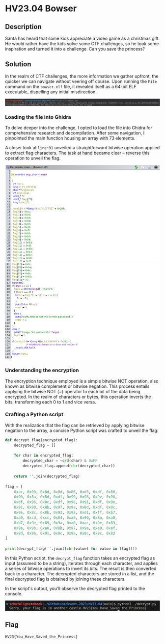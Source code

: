 # HV23.04 Bowser

## Description

Santa has heard that some kids appreciate a video game as a christmas gift. He would rather have the kids solve some CTF challenges, so he took some inspiration and turned it into a challenge. Can you save the princess?

## Solution

In the realm of CTF challenges, the more information we gather upfront, the quicker we can navigate without veering off course. Upon running the `File` command on the `bowser.elf` file, it revealed itself as a 64-bit ELF executable, dispelling any initial misdirection.

![File command output](assets/file-command.png)

### Loading the file into Ghidra

To delve deeper into the challenge, I opted to load the file into Ghidra for comprehensive research and decompilation. After some navigation, I pinpointed the main function housing an array with 73 elements.

A closer look at `line:91` unveiled a straightforward bitwise operation applied to extract flag characters. The task at hand became clear – reverse this operation to unveil the flag.

![Ghidra 1](assets/ghidra-1.png)
![Ghidra 2](assets/ghidra-2.png)

### Understanding the encryption
The encryption technique employed is a simple bitwise NOT operation, also known as bitwise complement or bitwise negation. This process entails applying the bitwise NOT (~) operator to each bit of the data being encrypted. In the realm of characters or bytes, this operation inverts the bits, transforming each 0 to 1 and vice versa.

### Crafting a Python script
With the realization that the flag can be retrieved by applying bitwise negation to the array, a concise Python script was crafted to unveil the flag:

```python
def decrypt_flag(encrypted_flag):
    decrypted_flag = []
    
    for char in encrypted_flag:
        decrypted_char = ~ord(char) & 0xFF
        decrypted_flag.append(chr(decrypted_char))

    return ''.join(decrypted_flag)

flag = [
    0xac, 0x90, 0x8d, 0x8d, 0x86, 0xd3, 0xdf, 0x86,
    0x90, 0x8a, 0x8d, 0xdf, 0x99, 0x93, 0x9e, 0x98,
    0xdf, 0x96, 0x8c, 0xdf, 0x96, 0x91, 0xdf, 0x9e,
    0x91, 0x90, 0x8b, 0x97, 0x9a, 0x8d, 0xdf, 0x9c,
    0x9e, 0x8c, 0x8b, 0x93, 0x9a, 0xd1, 0xff, 0xb7,
    0xa9, 0xcd, 0xcc, 0x84, 0xa6, 0x90, 0x8a, 0xa0,
    0xb7, 0x9e, 0x89, 0x9a, 0xa0, 0xac, 0x9e, 0x89,
    0x9a, 0x9b, 0xa0, 0x8b, 0x97, 0x9a, 0xa0, 0xaf,
    0x8d, 0x96, 0x91, 0x9c, 0x9a, 0x8c, 0x8c, 0x82
]

print(decrypt_flag(''.join([chr(value) for value in flag])))
```

In this Python script, the `decrypt_flag` function takes an encrypted flag as input (assumed to be a string), iterates through each character, and applies a series of bitwise operations to invert its bits. The result is then converted back to a character. The decrypted characters are stored in a list, and the final decrypted flag is obtained by joining these characters.

In the script's output, you'll observe the decrypted flag printed to the console.

![Python script output](assets/console-output.png)

## Flag

```
HV23{You_Have_Saved_the_Princess}
```